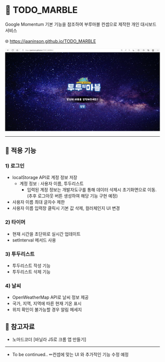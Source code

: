 # 🎲 TODO_MARBLE
Google Momentum 기본 기능을 참조하여 부루마블 컨셉으로 제작한 개인 대시보드 서비스<br><br>
🌐 https://jaaninson.github.io/TODO_MARBLE

![초기화면](./img/TDM_01.PNG)<br>

---

## 🔑 적용 기능

### 1) 로그인

- localStorage API로 계정 정보 저장<br>
	- 계정 정보 : 사용자 이름, 투두리스트
		- 입력된 계정 정보는 개발자도구를 통해 데이터 삭제시 초기화면으로 이동.<br>
		  (추후 로그아웃 버튼 생성하여 해당 기능 구현 예정)
- 사용자 이름 최대 글자수 제한
- 사용자 이름 입력창 클릭시 기본 값 삭제, 컬러체인지 UI 변경

### 2) 타이머
- 현재 시간을 초단위로 실시간 업데이트
- setInterval 메서드 사용

### 3) 투두리스트
- 투두리스트 작성 기능
- 투두리스트 삭제 기능

### 4) 날씨
- OpenWeatherMap API로 날씨 정보 제공
- 국가, 지역, 지역에 따른 현재 기온 표시
- 위치 확인이 불가능할 경우 알림 메세지

## 🔑 참고자료
- 노마드코더 [바닐라 JS로 크롬 앱 만들기]

---
- To be continued..
✏컨셉에 맞는 UI 와 추가적인 기능 수정 예정
